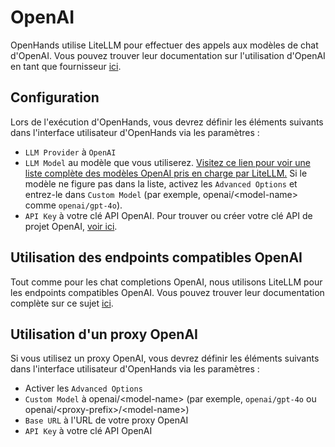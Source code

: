 

# OpenAI

OpenHands utilise LiteLLM pour effectuer des appels aux modèles de chat d'OpenAI. Vous pouvez trouver leur documentation sur l'utilisation d'OpenAI en tant que fournisseur [ici](https://docs.litellm.ai/docs/providers/openai).

## Configuration

Lors de l'exécution d'OpenHands, vous devrez définir les éléments suivants dans l'interface utilisateur d'OpenHands via les paramètres :
* `LLM Provider` à `OpenAI`
* `LLM Model` au modèle que vous utiliserez.
[Visitez ce lien pour voir une liste complète des modèles OpenAI pris en charge par LiteLLM.](https://docs.litellm.ai/docs/providers/openai#openai-chat-completion-models)
Si le modèle ne figure pas dans la liste, activez les `Advanced Options` et entrez-le dans `Custom Model` (par exemple, openai/&lt;model-name&gt; comme `openai/gpt-4o`).
* `API Key` à votre clé API OpenAI. Pour trouver ou créer votre clé API de projet OpenAI, [voir ici](https://platform.openai.com/api-keys).

## Utilisation des endpoints compatibles OpenAI

Tout comme pour les chat completions OpenAI, nous utilisons LiteLLM pour les endpoints compatibles OpenAI. Vous pouvez trouver leur documentation complète sur ce sujet [ici](https://docs.litellm.ai/docs/providers/openai_compatible).

## Utilisation d'un proxy OpenAI

Si vous utilisez un proxy OpenAI, vous devrez définir les éléments suivants dans l'interface utilisateur d'OpenHands via les paramètres :
* Activer les `Advanced Options`
* `Custom Model` à openai/&lt;model-name&gt; (par exemple, `openai/gpt-4o` ou openai/&lt;proxy-prefix&gt;/&lt;model-name&gt;)
* `Base URL` à l'URL de votre proxy OpenAI
* `API Key` à votre clé API OpenAI
